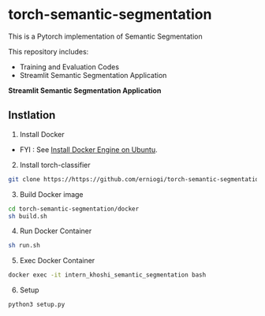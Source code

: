 # torch-semantic-segmentation

This is a Pytorch implementation of Semantic Segmentation
 
This repository includes:
* Training and Evaluation Codes
* Streamlit Semantic Segmentation Application

**Streamlit Semantic Segmentation Application** 
 
<insert image>

## Instlation
1. Install Docker 
 * FYI : See [Install Docker Engine on Ubuntu](https://docs.docker.com/engine/install/ubuntu/). 

2. Install torch-classifier 
```bash
git clone https://https://github.com/erniogi/torch-semantic-segmentation.git
```
 
3. Build Docker image 
```bash
cd torch-semantic-segmentation/docker
sh build.sh

```
4. Run Docker Container
```bash
sh run.sh
```
 
5. Exec Docker Container

```bash
docker exec -it intern_khoshi_semantic_segmentation bash
```

6. Setup
```bash
python3 setup.py
```

